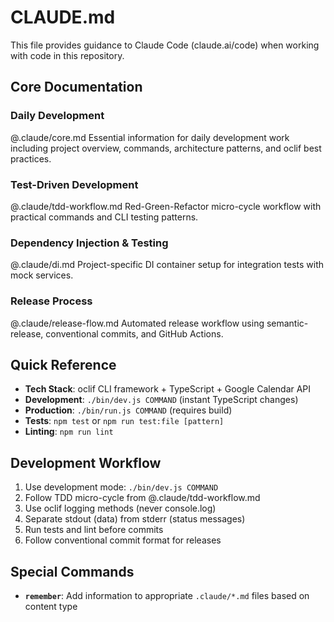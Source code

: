 # CLAUDE.md

This file provides guidance to Claude Code (claude.ai/code) when working with code in this repository.

## Core Documentation

### Daily Development
@.claude/core.md
Essential information for daily development work including project overview, commands, architecture patterns, and oclif best practices.

### Test-Driven Development
@.claude/tdd-workflow.md
Red-Green-Refactor micro-cycle workflow with practical commands and CLI testing patterns.

### Dependency Injection & Testing
@.claude/di.md
Project-specific DI container setup for integration tests with mock services.

### Release Process
@.claude/release-flow.md
Automated release workflow using semantic-release, conventional commits, and GitHub Actions.

## Quick Reference

- **Tech Stack**: oclif CLI framework + TypeScript + Google Calendar API
- **Development**: `./bin/dev.js COMMAND` (instant TypeScript changes)
- **Production**: `./bin/run.js COMMAND` (requires build)
- **Tests**: `npm test` or `npm run test:file [pattern]`
- **Linting**: `npm run lint`

## Development Workflow

1. Use development mode: `./bin/dev.js COMMAND`
2. Follow TDD micro-cycle from @.claude/tdd-workflow.md
3. Use oclif logging methods (never console.log)
4. Separate stdout (data) from stderr (status messages)
5. Run tests and lint before commits
6. Follow conventional commit format for releases

## Special Commands

- **`remember`**: Add information to appropriate `.claude/*.md` files based on content type